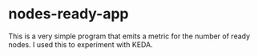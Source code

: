 # nodes-ready-app

This is a very simple program that emits a metric for the number of
ready nodes. I used this to experiment with KEDA.
